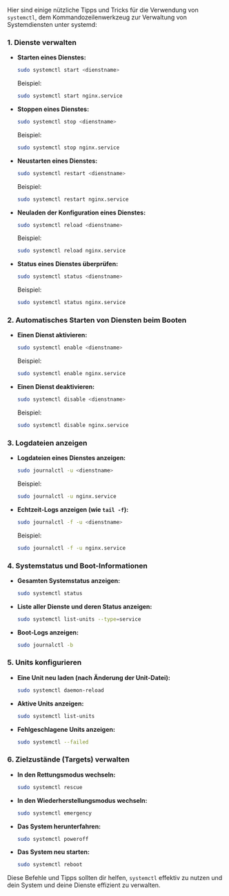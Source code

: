 Hier sind einige nützliche Tipps und Tricks für die Verwendung von `systemctl`, dem Kommandozeilenwerkzeug zur Verwaltung von Systemdiensten unter systemd:

### 1. Dienste verwalten

- **Starten eines Dienstes:**
  ```bash
  sudo systemctl start <dienstname>
  ```
  Beispiel:
  ```bash
  sudo systemctl start nginx.service
  ```

- **Stoppen eines Dienstes:**
  ```bash
  sudo systemctl stop <dienstname>
  ```
  Beispiel:
  ```bash
  sudo systemctl stop nginx.service
  ```

- **Neustarten eines Dienstes:**
  ```bash
  sudo systemctl restart <dienstname>
  ```
  Beispiel:
  ```bash
  sudo systemctl restart nginx.service
  ```

- **Neuladen der Konfiguration eines Dienstes:**
  ```bash
  sudo systemctl reload <dienstname>
  ```
  Beispiel:
  ```bash
  sudo systemctl reload nginx.service
  ```

- **Status eines Dienstes überprüfen:**
  ```bash
  sudo systemctl status <dienstname>
  ```
  Beispiel:
  ```bash
  sudo systemctl status nginx.service
  ```

### 2. Automatisches Starten von Diensten beim Booten

- **Einen Dienst aktivieren:**
  ```bash
  sudo systemctl enable <dienstname>
  ```
  Beispiel:
  ```bash
  sudo systemctl enable nginx.service
  ```

- **Einen Dienst deaktivieren:**
  ```bash
  sudo systemctl disable <dienstname>
  ```
  Beispiel:
  ```bash
  sudo systemctl disable nginx.service
  ```

### 3. Logdateien anzeigen

- **Logdateien eines Dienstes anzeigen:**
  ```bash
  sudo journalctl -u <dienstname>
  ```
  Beispiel:
  ```bash
  sudo journalctl -u nginx.service
  ```

- **Echtzeit-Logs anzeigen (wie `tail -f`):**
  ```bash
  sudo journalctl -f -u <dienstname>
  ```
  Beispiel:
  ```bash
  sudo journalctl -f -u nginx.service
  ```

### 4. Systemstatus und Boot-Informationen

- **Gesamten Systemstatus anzeigen:**
  ```bash
  sudo systemctl status
  ```

- **Liste aller Dienste und deren Status anzeigen:**
  ```bash
  sudo systemctl list-units --type=service
  ```

- **Boot-Logs anzeigen:**
  ```bash
  sudo journalctl -b
  ```

### 5. Units konfigurieren

- **Eine Unit neu laden (nach Änderung der Unit-Datei):**
  ```bash
  sudo systemctl daemon-reload
  ```

- **Aktive Units anzeigen:**
  ```bash
  sudo systemctl list-units
  ```

- **Fehlgeschlagene Units anzeigen:**
  ```bash
  sudo systemctl --failed
  ```

### 6. Zielzustände (Targets) verwalten

- **In den Rettungsmodus wechseln:**
  ```bash
  sudo systemctl rescue
  ```

- **In den Wiederherstellungsmodus wechseln:**
  ```bash
  sudo systemctl emergency
  ```

- **Das System herunterfahren:**
  ```bash
  sudo systemctl poweroff
  ```

- **Das System neu starten:**
  ```bash
  sudo systemctl reboot
  ```

Diese Befehle und Tipps sollten dir helfen, `systemctl` effektiv zu nutzen und dein System und deine Dienste effizient zu verwalten.